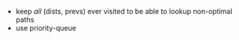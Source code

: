 
- keep _all_ (dists, prevs) ever visited to be able to lookup non-optimal paths
- use priority-queue


